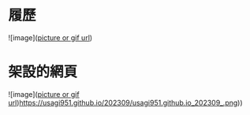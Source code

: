 # 履歷
![image]([picture or gif url](https://usagi951.github.io/202309/usagi951.github.io_202309_resume.html.png))


# 架設的網頁

![image]([picture or gif url](https://usagi951.github.io/202309/usagi951.github.io_202309_.png))https://usagi951.github.io/202309/usagi951.github.io_202309_.png))
